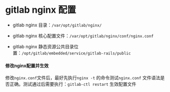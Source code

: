 # gitlab nginx 配置

* gitlab nginx 目录：`/var/opt/gitlab/nginx/`

* gitlab nginx 核心配置文件：`/var/opt/gitlab/nginx/conf/nginx.conf`

* gitlab nginx 静态资源公共目录位置：`/opt/gitlab/embedded/service/gitlab-rails/public`

#### 修改nginx配置并生效

修改`nginx.conf`文件后，最好先执行`nginx -t` 的命令测试`nginx.conf` 文件语法是否正确。测试通过后需要执行：`gitlab-ctl restart` 生效配置文件



